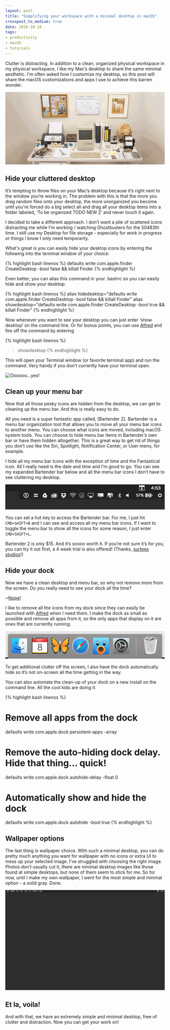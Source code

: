 ```yaml
---
layout: post
title: "Simplifying your workspace with a minimal desktop in macOS"
crosspost_to_medium: true
date: 2016-10-10
tags:
- productivity
- macOS
- tutorials
---
```


Clutter is distracting. In addition to a clean, organized physical workspace in my physical workspace, I like my Mac’s desktop to share the same minimal aesthetic. I'm often asked how I customize my desktop, so this post will share the macOS customizations and apps I use to achieve this barren wonder.

![Ahhhh... A clean desktop](/images/gifs/clean-desktop.gif)

## Hide your cluttered desktop

It’s tempting to throw files on your Mac’s desktop because it’s right next to the window you’re working in. The problem with this is that the more you drag random files onto your desktop, the more unorganized you become until you're forced do a big select all and drag all your desktop items into a folder labeled, ‘To be organized TODO NEW 2’ and never touch it again.

I decided to take a different approach. I don’t want a pile of scattered icons distracting me while I’m working / watching Ghostbusters for the 50483th time.
I still use my Desktop for file storage - especially for work in progress or things I know I only need temporarily.

What's great is you can easily hide your desktop icons by entering the following into the terminal window of your choice:

{% highlight bash linenos %}
defaults write com.apple.finder CreateDesktop -bool false && killall Finder
{% endhighlight %}

Even better, you can alias this command in your .bashrc so you can easily hide and show your desktop:

{% highlight bash linenos %}
alias hidedesktop="defaults write com.apple.finder CreateDesktop -bool false && killall Finder"
alias showdesktop="defaults write com.apple.finder CreateDesktop -bool true && killall Finder"
{% endhighlight %}

Now whenever you want to see your desktop you can just enter ‘show desktop’ on the command line. Or for bonus points, you can use [Alfred](https://www.alfredapp.com) and fire off the command by entering

{% highlight bash linenos %}
> showdesktop
{% endhighlight %}

This will open your Terminal window (or favorite terminal app) and run the command. Very handy if you don’t currently have your terminal open.

![Oooooo...yes!](/images/gifs/hader-ooo.gif)

## Clean up your menu bar

Now that all those pesky icons are hidden from the desktop, we can get to cleaning up the menu bar. And this is really easy to do.

All you need is a super fantastic app called, [Bartender 2]. Bartender is a menu bar organization tool that allows you to move all your menu bar icons to another menu. You can choose what icons are moved, including macOS system tools. You can choose to hide menu bar items in Bartender’s own bar or have them hidden altogether. This is a great way to get rid of things you don’t use like the Siri, Spotlight, Notification Center, or User menu, for example.

I hide all my menu bar icons with the exception of time and the Fantastical icon. All I really need is the date and time and I’m good to go. You can see my expanded Bartender bar below and all the menu bar icons I don’t have to see cluttering my desktop.

![Bartender app](/images/blog/bartender.png)

You can set a hot key to access the Bartender bar. For me, I just hit ``CMD+SHIFT+B`` and I can see and access all my menu bar icons. If I want to toggle the menu bar to show all the icons for some reason, I just enter ``CMD+SHIFT+L``.

Bartender 2 is only $15. And it’s soooo worth it. If you’re not sure it’s for you, you can try it out first, a 4 week trial is also offered! (Thanks, [surtees studios](http://www.surteesstudios.com)!)

## Hide your dock

Now we have a clean desktop and menu bar, so why not remove more from the screen. Do you really need to see your dock all the time?

~[Nope!](/images/gifs/snl-nope.gif)

I like to remove all the icons from my dock since they can easily be launched with [Alfred](https://www.alfredapp.com) when I need them. I make the dock as small as possible and remove all apps from it, so the only apps that display on it are ones that are currently running.

![Hide that dock!](/images/blog/dock.png)

To get additional clutter off the screen, I also have the dock automatically hide so it’s not on-screen all the time getting in the way.

You can also automate the clean-up of your dock on a new install on the command line. All the cool kids are doing it.

{% highlight bash linenos %}
# Remove all apps from the dock
defaults write com.apple.dock persistent-apps -array

# Remove the auto-hiding dock delay. Hide that thing... quick!
defaults write com.apple.dock autohide-delay -float 0

# Automatically show and hide the dock
defaults write com.apple.dock autohide -bool true
{% endhighlight %}

## Wallpaper options

The last thing is wallpaper choice. With such a minimal desktop, you can do pretty much anything you want for wallpaper with no icons or extra UI to mess up your selected image. I’ve struggled with choosing the right image. Photos don’t usually cut it, there are minimal desktop images like those found at simple desktops, but none of them seem to stick for me. So for now, until I make my own wallpaper, I went for the most simple and minimal option - a solid gray. Done.

![Minimal, uncluttered desktop](/images/blog/empty-desktop.png)

## Et la, voila!

And with that, we have an extremely simple and minimal desktop, free of clutter and distraction. Now you can get your work on!
